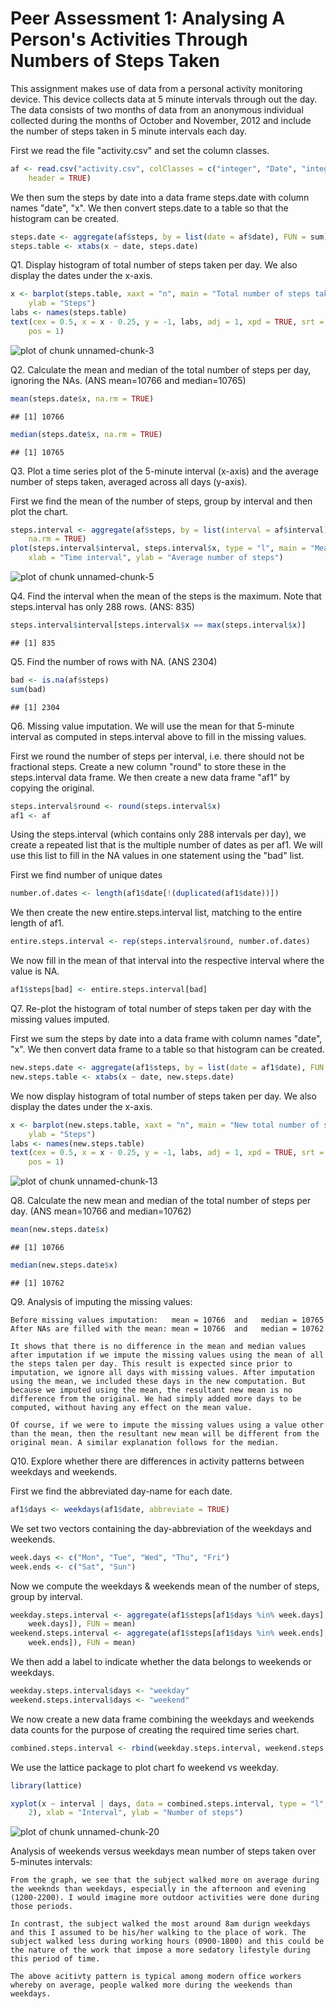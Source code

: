 Peer Assessment 1: Analysing A Person's Activities Through Numbers of Steps Taken
=================================================================================

This assignment makes use of data from a personal activity monitoring device. This device collects data at 5 minute intervals through out the day. The data consists of two months of data from an anonymous individual collected during the months of October and November, 2012 and include the number of steps taken in 5 minute intervals each day.

First we read the file "activity.csv" and set the column classes.


```r
af <- read.csv("activity.csv", colClasses = c("integer", "Date", "integer"), 
    header = TRUE)
```


We then sum the steps by date into a data frame steps.date with column names "date", "x". We then convert steps.date to a table so that the histogram can be created.


```r
steps.date <- aggregate(af$steps, by = list(date = af$date), FUN = sum)
steps.table <- xtabs(x ~ date, steps.date)
```


Q1. Display histogram of total number of steps taken per day. We also display the dates under the x-axis. 


```r
x <- barplot(steps.table, xaxt = "n", main = "Total number of steps taken each day", 
    ylab = "Steps")
labs <- names(steps.table)
text(cex = 0.5, x = x - 0.25, y = -1, labs, adj = 1, xpd = TRUE, srt = 90, offset = 1.5, 
    pos = 1)
```

![plot of chunk unnamed-chunk-3](figure/unnamed-chunk-3.png) 


Q2. Calculate the mean and median of the total number of steps per day, ignoring the NAs. (ANS mean=10766 and median=10765)


```r
mean(steps.date$x, na.rm = TRUE)
```

```
## [1] 10766
```

```r
median(steps.date$x, na.rm = TRUE)
```

```
## [1] 10765
```


Q3. Plot a time series plot of the 5-minute interval (x-axis) and the average number of steps taken, averaged across all days (y-axis). 

First we find the mean of the number of steps, group by interval and then plot the chart.


```r
steps.interval <- aggregate(af$steps, by = list(interval = af$interval), FUN = mean, 
    na.rm = TRUE)
plot(steps.interval$interval, steps.interval$x, type = "l", main = "Mean number of steps by 5-minutes interval", 
    xlab = "Time interval", ylab = "Average number of steps")
```

![plot of chunk unnamed-chunk-5](figure/unnamed-chunk-5.png) 


Q4. Find the interval when the mean of the steps is the maximum. Note that steps.interval has only 288 rows. (ANS: 835)


```r
steps.interval$interval[steps.interval$x == max(steps.interval$x)]
```

```
## [1] 835
```


Q5. Find the number of rows with NA. (ANS 2304)


```r
bad <- is.na(af$steps)
sum(bad)
```

```
## [1] 2304
```


Q6.  Missing value imputation.
We will use the mean for that 5-minute interval as computed in steps.interval above to fill in the missing values.

First we round the number of steps per interval, i.e. there should not be fractional steps. Create a new column "round" to store these in the steps.interval data frame. We then create a new data frame "af1" by copying the original.


```r
steps.interval$round <- round(steps.interval$x)
af1 <- af
```


Using the steps.interval (which contains only 288 intervals per day), we create a repeated list that is the multiple number of dates as per af1. We will use this list to fill in the NA values in one statement using the "bad" list. 

First we find number of unique dates


```r
number.of.dates <- length(af1$date[!(duplicated(af1$date))])
```


We then create the new entire.steps.interval list, matching to the entire length of af1.


```r
entire.steps.interval <- rep(steps.interval$round, number.of.dates)
```


We now fill in the mean of that interval into the respective interval where the value is NA.


```r
af1$steps[bad] <- entire.steps.interval[bad]
```


Q7. Re-plot the histogram of total number of steps taken per day with the missing values imputed. 

First we sum the steps by date into a data frame with column names "date", "x". We then convert data frame to a table so that histogram can be created.


```r
new.steps.date <- aggregate(af1$steps, by = list(date = af1$date), FUN = sum)
new.steps.table <- xtabs(x ~ date, new.steps.date)
```


We now display histogram of total number of steps taken per day. We also display the dates under the x-axis. 


```r
x <- barplot(new.steps.table, xaxt = "n", main = "New total number of steps taken each day", 
    ylab = "Steps")
labs <- names(new.steps.table)
text(cex = 0.5, x = x - 0.25, y = -1, labs, adj = 1, xpd = TRUE, srt = 90, offset = 1.5, 
    pos = 1)
```

![plot of chunk unnamed-chunk-13](figure/unnamed-chunk-13.png) 


Q8. Calculate the new mean and median of the total number of steps per day. (ANS mean=10766 and median=10762)


```r
mean(new.steps.date$x)
```

```
## [1] 10766
```

```r
median(new.steps.date$x)
```

```
## [1] 10762
```


Q9. Analysis of imputing the missing values:

    Before missing values imputation:   mean = 10766  and   median = 10765
    After NAs are filled with the mean: mean = 10766  and   median = 10762

    It shows that there is no difference in the mean and median values after imputation if we impute the missing values using the mean of all the steps talen per day. This result is expected since prior to imputation, we ignore all days with missing values. After imputation using the mean, we included these days in the new computation. But because we imputed using the mean, the resultant new mean is no difference from the original. We had simply added more days to be computed, without having any effect on the mean value. 
    
    Of course, if we were to impute the missing values using a value other than the mean, then the resultant new mean will be different from the original mean. A similar explanation follows for the median.

Q10. Explore whether there are differences in activity patterns between weekdays and weekends.

First we find the abbreviated day-name for each date.


```r
af1$days <- weekdays(af1$date, abbreviate = TRUE)
```


We set two vectors containing the day-abbreviation of the weekdays and weekends.


```r
week.days <- c("Mon", "Tue", "Wed", "Thu", "Fri")
week.ends <- c("Sat", "Sun")
```


Now we compute the weekdays & weekends mean of the number of steps, group by interval.


```r
weekday.steps.interval <- aggregate(af1$steps[af1$days %in% week.days], by = list(interval = af1$interval[af1$days %in% 
    week.days]), FUN = mean)
weekend.steps.interval <- aggregate(af1$steps[af1$days %in% week.ends], by = list(interval = af1$interval[af1$days %in% 
    week.ends]), FUN = mean)
```


We then add a label to indicate whether the data belongs to weekends or weekdays.


```r
weekday.steps.interval$days <- "weekday"
weekend.steps.interval$days <- "weekend"
```


We now create a new data frame combining the weekdays and weekends data counts for the purpose of creating the required time series chart.


```r
combined.steps.interval <- rbind(weekday.steps.interval, weekend.steps.interval)
```


We use the lattice package to plot chart fo weekend vs weekday.


```r
library(lattice)

xyplot(x ~ interval | days, data = combined.steps.interval, type = "l", layout = c(1, 
    2), xlab = "Interval", ylab = "Number of steps")
```

![plot of chunk unnamed-chunk-20](figure/unnamed-chunk-20.png) 


Analysis of weekends versus weekdays mean number of steps taken over 5-minutes intervals:

    From the graph, we see that the subject walked more on average during the weeknds than weekdays, especially in the afternoon and evening (1200-2200). I would imagine more outdoor activities were done during those periods.

    In contrast, the subject walked the most around 8am durign weekdays and this I assumed to be his/her walking to the place of work. The subject walked less during working hours (0900-1800) and this could be the nature of the work that impose a more sedatory lifestyle during this period of time. 

    The above acitivty pattern is typical among modern office workers whereby on average, people walked more during the weekends than weekdays.
    

